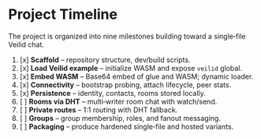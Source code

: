 # Project Timeline

The project is organized into nine milestones building toward a single‑file Veilid chat.

1. [x] **Scaffold** – repository structure, dev/build scripts.
2. [x] **Load Veilid example** – initialize WASM and expose `veilid` global.
3. [x] **Embed WASM** – Base64 embed of glue and WASM; dynamic loader.
4. [x] **Connectivity** – bootstrap probing, attach lifecycle, peer stats.
5. [x] **Persistence** – identity, contacts, rooms stored locally.
6. [ ] **Rooms via DHT** – multi‑writer room chat with watch/send.
7. [ ] **Private routes** – 1:1 routing with DHT fallback.
8. [ ] **Groups** – group membership, roles, and fanout messaging.
9. [ ] **Packaging** – produce hardened single‑file and hosted variants.
